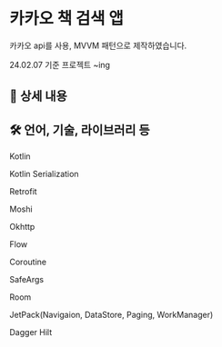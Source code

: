 # 카카오 책 검색 앱

카카오 api를 사용, MVVM 패턴으로 제작하였습니다.

24.02.07 기준 프로젝트 ~ing

## 📖 상세 내용



## 🛠️ 언어, 기술, 라이브러리 등

Kotlin

Kotlin Serialization

Retrofit

Moshi

Okhttp

Flow

Coroutine

SafeArgs

Room

JetPack(Navigaion, DataStore, Paging, WorkManager)

Dagger Hilt
